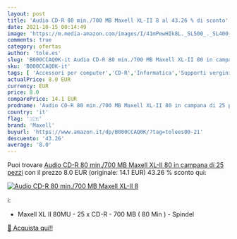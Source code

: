 ```yaml
---
layout: post
title: 'Audio CD-R 80 min./700 MB Maxell XL-II 8 al 43.26 % di sconto'
date: 2021-10-15 00:14:49
image: 'https://m.media-amazon.com/images/I/41mPewHIk8L._SL500_._SL400_.jpg'
comments: true
category: ofertas
author: 'tole.es'
slug: 'B000CCAQ0K-it Audio CD-R 80 min./700 MB Maxell XL-II 80 in campana di 25...'
sku: 'B000CCAQ0K-it'
tags: [ 'Accessori per computer','CD-R','Informatica','Supporti vergini','maxell', ]
actualPrice: 8.0 EUR
currency: EUR
price: 8.0
comparePrice: 14.1 EUR
prodname: 'Audio CD-R 80 min./700 MB Maxell XL-II 80 in campana di 25 pezzi'
country: 'it'
flag: '🇮🇹'
brand: 'Maxell'
buyurl: 'https://www.amazon.it/dp/B000CCAQ0K/?tag=tolees00-21'
descuento: '43.26'
average: '8.0'
---
```


Puoi trovare [Audio CD-R 80 min./700 MB Maxell XL-II 80 in campana di 25 pezzi](https://www.amazon.it/dp/B000CCAQ0K/?tag=tolees00-21) con il prezzo 8.0 EUR (originale: 14.1 EUR) 43.26 % sconto qui:

[![Audio CD-R 80 min./700 MB Maxell XL-II 8](https://m.media-amazon.com/images/I/41mPewHIk8L._SL500_._SL400_.jpg)](https://www.amazon.it/dp/B000CCAQ0K/?tag=tolees00-21)

ℹ️:

- Maxell XL II 80MU - 25 x CD-R - 700 MB ( 80 Min ) - Spindel

[🛒 Acquista qui!!](https://www.amazon.it/dp/B000CCAQ0K/?tag=tolees00-21)

